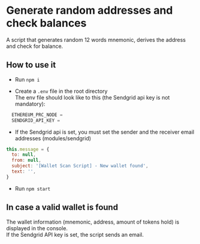 # Generate random addresses and check balances

A script that generates random 12 words mnemonic, derives the address and check for balance. <br>

## How to use it

- Run `npm i`

- Create a `.env` file in the root directory <br>
  The env file should look like to this (the Sendgrid api key is not mandatory):

```js
  ETHEREUM_PRC_NODE =
  SENDGRID_API_KEY =
```

- If the Sendgrid api is set, you must set the sender and the receiver email addresses (modules/sendgrid)

```js
this.message = {
  to: null,
  from: null,
  subject: '[Wallet Scan Script] - New wallet found',
  text: '',
}
```

- Run `npm start`

## In case a valid wallet is found

The wallet information (mnemonic, address, amount of tokens hold) is displayed in the console. <br>
If the Sendgrid API key is set, the script sends an email.
